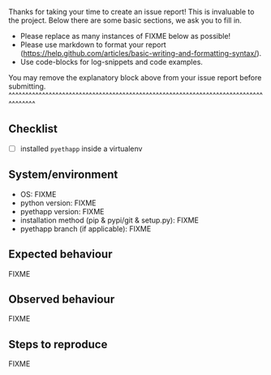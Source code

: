 Thanks for taking your time to create an issue report! This is invaluable to the project. Below there are some basic sections, we ask you to fill in.  

- Please replace as many instances of FIXME below as possible!
- Please use markdown to format your report
  (https://help.github.com/articles/basic-writing-and-formatting-syntax/).
- Use code-blocks for log-snippets and code examples.

You may remove the explanatory block above from your issue report before submitting.
^^^^^^^^^^^^^^^^^^^^^^^^^^^^^^^^^^^^^^^^^^^^^^^^^^^^^^^^^^^^^^^^^^^^^^^^^^^^^^^^^^^^

## Checklist
- [ ] installed `pyethapp` inside a virtualenv

## System/environment

- OS: FIXME
- python version: FIXME
- pyethapp version: FIXME
- installation method (pip & pypi/git & setup.py): FIXME
- pyethapp branch (if applicable): FIXME

## Expected behaviour
FIXME

## Observed behaviour
FIXME

## Steps to reproduce
FIXME
